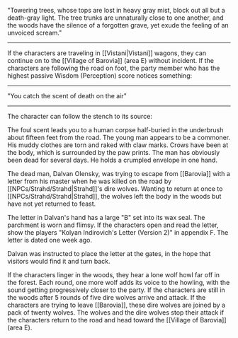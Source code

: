 "Towering trees, whose tops are lost in heavy gray mist, block out all but a death-gray light. The tree trunks are unnaturally close to one another, and the woods have the silence of a forgotten grave, yet exude the feeling of an unvoiced scream."
________________________________________

If the characters are traveling in [[Vistani|Vistani]] wagons, they can continue on to the [[Village of Barovia]] (area E) without incident.
If the characters are following the road on foot, the party member who has the highest passive Wisdom (Perception) score notices something:
___________________________________________
"You catch the scent of death on the air"
___________________________________________
The character can follow the stench to its source:

The foul scent leads you to a human corpse half-buried in the underbrush about fifteen feet from the road. The young man appears to be a commoner. His muddy clothes are torn and raked with claw marks. Crows have been at the body, which is surrounded by the paw prints. The man has obviously been dead for several days. He holds a crumpled envelope in one hand.

The dead man, Dalvan Olensky, was trying to escape from [[Barovia]] with a letter from his master when he was killed on the road by [[NPCs/Strahd/Strahd|Strahd]]'s dire wolves. Wanting to return at once to [[NPCs/Strahd/Strahd|Strahd]], the wolves left the body in the woods but have not yet returned to feast.

The letter in Dalvan's hand has a large "B" set into its wax seal. The parchment is worn and flimsy. If the characters open and read the letter, show the players "Kolyan Indirovich's Letter (Version 2)" in appendix F. The letter is dated one week ago.

Dalvan was instructed to place the letter at the gates, in the hope that visitors would find it and turn back.

If the characters linger in the woods, they hear a lone wolf howl far off in the forest. Each round, one more wolf adds its voice to the howling, with the sound getting progressively closer to the party. If the characters are still in the woods after 5 rounds of five dire wolves arrive and attack. If the characters are trying to leave [[Barovia]], these dire wolves are joined by a pack of twenty wolves. The wolves and the dire wolves stop their attack if the characters return to the road and head toward the [[Village of Barovia]] (area E).